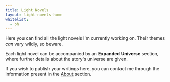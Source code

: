 ```yaml
---
title: Light Novels
layout: light-novels-home
whitelist:
  - bh
---
```


Here you can find all the light novels I'm currently working on. Their themes *can* vary wildly, so beware.

Each light novel can be accompanied by an **Expanded Universe** section, where further details about the story's universe are given.

If you wish to publish your writings here, you can contact me through the information present in the [About]({{site.baseurl}}/about/) section.

<!--
Each light novel will have it's own "World Building section", which will constantly be improved upon, which will define
the rules under which each the novel's world operates.

These can also be seen as an expansion to the story itself, or added lore to the world, which does not significantly affect the overall story or characters,
comparable to what characters in the story would see in a library in their world.

The purpose of that section, if existent, is to allow the story's universe to be expanded upon, without having to force that information through needless expositional
dialogue for a mere curiosity.

For example, you could see this in a story:

> The great Antioch was the saviour of Antiochland

As anecdotal as the example may be, Antioch and Antiochland do not have a significant role in the story, and will not be present in it (except maybe some references, like in the example),
but will probably make their way into the world building section. -->
